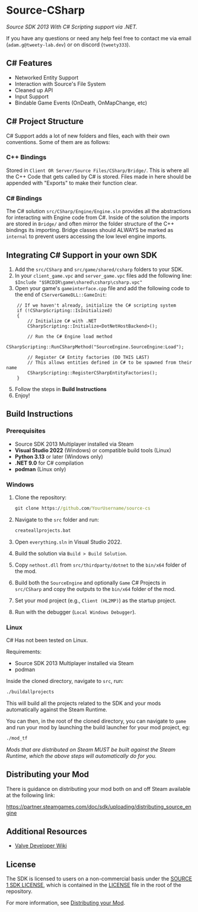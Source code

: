 # Source-CSharp
*Source SDK 2013 With C# Scripting support via .NET.*

If you have any questions or need any help feel free to contact me via email (`adam.g@tweety-lab.dev`) or on discord (`tweety333`).

## C# Features
- Networked Entity Support
- Interaction with Source's File System
- Cleaned up API
- Input Support
- Bindable Game Events (OnDeath, OnMapChange, etc)

## C# Project Structure
C# Support adds a lot of new folders and files, each with their own conventions. Some of them are as follows:

### C++ Bindings
Stored in `Client OR Server/Source Files/CSharp/Bridge/`. This is where all the C++ Code that gets called by C# is stored. Files made in here should be appended with "Exports" to make their function clear.

### C# Bindings
The C# solution `src/CSharp/Engine/Engine.sln` provides all the abstractions for interacting with Engine code from C#. Inside of the solution the imports are stored in `Bridge/` and often mirror the folder structure of the C++ bindings its importing. Bridge classes should ALWAYS be marked as `internal` to prevent users accessing the low level engine imports.

## Integrating C# Support in your own SDK
1. Add the `src/CSharp` and `src/game/shared/csharp` folders to your SDK.
2. In your `client_game.vpc` and `server_game.vpc` files add the following line: `$Include "$SRCDIR\game\shared\csharp\csharp.vpc"`
3. Open your game's `gameinterface.cpp` file and add the following code to the end of `CServerGameDLL::GameInit`:
```CSharp
	// If we haven't already, initialize the C# scripting system
	if (!CSharpScripting::IsInitialized) 
	{
		// Initialize C# with .NET
		CSharpScripting::Initialize<DotNetHostBackend>();

		// Run the C# Engine load method
		CSharpScripting::RunCSharpMethod("SourceEngine.SourceEngine:Load");

		// Register C# Entity factories (DO THIS LAST)
		// This allows entities defined in C# to be spawned from their name
		CSharpScripting::RegisterCSharpEntityFactories();
	}
```
5. Follow the steps in **Build Instructions**
6. Enjoy!


## Build Instructions

### Prerequisites
 - Source SDK 2013 Multiplayer installed via Steam
 - **Visual Studio 2022** (Windows) or compatible build tools (Linux)
 - **Python 3.13** or later (Windows only)
 - **.NET 9.0** for C# compilation
 - **podman** (Linux only)

### Windows

1. Clone the repository:

    ```bat
    git clone https://github.com/YourUsername/source-cs
    ```

2. Navigate to the `src` folder and run:

    ```bat
    createallprojects.bat
    ```

3. Open `everything.sln` in Visual Studio 2022.

4. Build the solution via `Build > Build Solution`.

5. Copy `nethost.dll` from `src/thirdparty/dotnet` to the `bin/x64` folder of the mod.

6. Build both the `SourceEngine` and optionally `Game` C# Projects in `src/CSharp` and copy the outputs to the `bin/x64` folder of the mod.

7. Set your mod project (e.g., `Client (HL2MP)`) as the startup project.

8. Run with the debugger (`Local Windows Debugger`).

### Linux

C# Has not been tested on Linux.

Requirements:
 - Source SDK 2013 Multiplayer installed via Steam
 - podman

Inside the cloned directory, navigate to `src`, run:
```bash
./buildallprojects
```

This will build all the projects related to the SDK and your mods automatically against the Steam Runtime.

You can then, in the root of the cloned directory, you can navigate to `game` and run your mod by launching the build launcher for your mod project, eg:
```bash
./mod_tf
```

*Mods that are distributed on Steam MUST be built against the Steam Runtime, which the above steps will automatically do for you.*

## Distributing your Mod

There is guidance on distributing your mod both on and off Steam available at the following link:

https://partner.steamgames.com/doc/sdk/uploading/distributing_source_engine

## Additional Resources

- [Valve Developer Wiki](https://developer.valvesoftware.com/wiki/Source_SDK_2013)

## License

The SDK is licensed to users on a non-commercial basis under the [SOURCE 1 SDK LICENSE](LICENSE), which is contained in the [LICENSE](LICENSE) file in the root of the repository.

For more information, see [Distributing your Mod](#markdown-header-distributing-your-mod).
